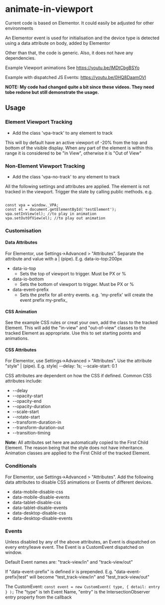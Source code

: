 # animate-in-viewport
Current code is based on Elementor. It could easily be adjusted for other environments 

An Elementor event is used for initialisation and the device type is detected using a data attribute on body, added by Elementor

Other than that, the code is generic. Also, it does not have any dependencies.

Example Viewport animations
See https://youtu.be/lMDtCbgBSYo

Example with dispatched JS Events:
https://youtu.be/0HQ8DaamOVI

**NOTE: My code had changed quite a bit since these videos. They need tobe redone but still demonstrate the usage.** 

## Usage
### Element Viewport Tracking
- Add the class 'vpa-track' to any element to track

This will by default have an active viewport of -20% from the top and bottom of the visible display.
When any part of the element is within this range it is considered to be "in View", otherwise it is "Out of View"

### Non-Element Viewport Tracking
- Add the class 'vpa-no-track' to any element to track

All the following settings and attributes are applied. The element is not tracked in the viewport. 
Trigger the state by calling public methods.
e.g.
<pre><code>
const vpa = window._VPA;
const el = document.getElementById('testElement');
vpa.setInView(el); //to play in animation
vpa.setOutOfView(el); //to play out animation
</code></pre>

### Customisation
#### Data Attributes 

For Elementor, use Settings->Advanced > "Attributes". Separate the attribute and value with a | (pipe).
E.g. data-io-top:200px

- data-io-top
  - Sets the top of viewport to trigger. Must be PX or %
- data-io-bottom
  - Sets the bottom of viewport to trigger. Must be PX or %
- data-event-prefix
    - Sets the prefix for all entry events. e.g. 'my-prefix' will create the event prefix my-prefix_

#### CSS Animation

See the example CSS rules or creat your own, add the class to the tracked Element. This will add the "in-view" and "out-of-view" classes to the tracked Element as appropriate.
Use this to set starting points and animations.

#### CSS Attributes

For Elementor, use Settings->Advanced > "Attributes". Use the attribute "style" | (pipe).
E.g. style| --delay: 1s; --scale-start: 0.1

CSS attributes are dependent on how the CSS if defined. Common CSS attributes include:
- --delay
- --opacity-start
- --opacity-end
- --opacity-duration
- --scale-start
- --rotate-start
- --transform-duration-in
- --transform-duration-out
- --transition-timing

**Note:** All attributes set here are automatically copied to the First Child Element. The reason being that the style does not have inheritance.
Animation classes are applied to the First Child of the tracked Element.

### Conditionals

For Elementor, use Settings->Advanced > "Attributes". Add the following data attributes to disable CSS animations or Events of different devices.

- data-mobile-disable-css
- data-mobile-disable-events
- data-tablet-disable-css
- data-tablet-disable-events
- data-desktop-disable-css
- data-desktop-disable-events

### Events

Unless disabled by any of the above attributes, an Event is dispatched on every entry/leave event. The Event is a CustomEvent dispatched on window.

Default Event names are: "track-view/in" and "track-view/out"

If "data-event-prefix" is defined ir is prepended. E.g.  "data-event-prefix|test" will become "test_track-view/in" and "test_track-view/out"

The CustomEvent:
`
const event = new CustomEvent(
type,
{
detail: entry
}
);
`
The "type" is teh Event Name, "entry" is the IntersectionObserver entry property from the callback